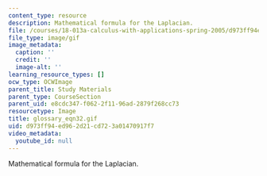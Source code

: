 ```yaml
---
content_type: resource
description: Mathematical formula for the Laplacian.
file: /courses/18-013a-calculus-with-applications-spring-2005/d973ff94ed962d21cd723a01470917f7_glossary_eqn32.gif
file_type: image/gif
image_metadata:
  caption: ''
  credit: ''
  image-alt: ''
learning_resource_types: []
ocw_type: OCWImage
parent_title: Study Materials
parent_type: CourseSection
parent_uid: e8cdc347-f062-2f11-96ad-2879f268cc73
resourcetype: Image
title: glossary_eqn32.gif
uid: d973ff94-ed96-2d21-cd72-3a01470917f7
video_metadata:
  youtube_id: null
---
```

Mathematical formula for the Laplacian.

